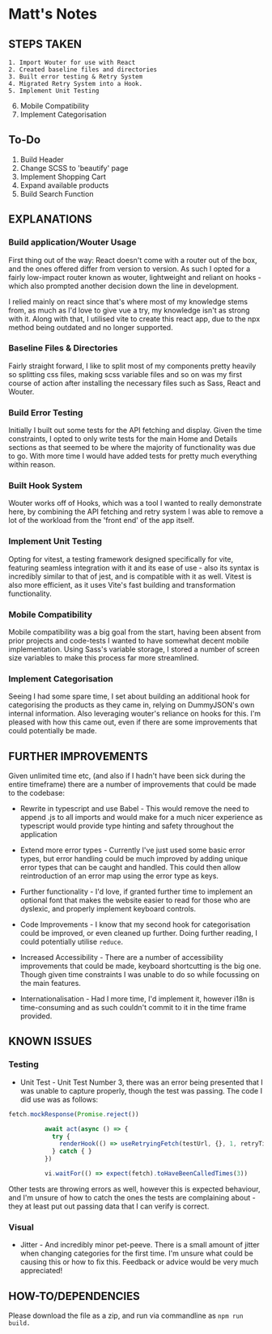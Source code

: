 # Matt's Notes

## STEPS TAKEN
	1. Import Wouter for use with React
	2. Created baseline files and directories
	3. Built error testing & Retry System
	4. Migrated Retry System into a Hook.
	5. Implement Unit Testing
  6. Mobile Compatibility
  7. Implement Categorisation

## To-Do
  1. Build Header
  2. Change SCSS to 'beautify' page
  3. Implement Shopping Cart
  4. Expand available products
  5. Build Search Function

## EXPLANATIONS

### Build application/Wouter Usage

First thing out of the way: React doesn't come with a router out of the box, and the ones offered differ from version to version. As such I opted for a fairly low-impact router known as wouter, lightweight and reliant on hooks - which also prompted another decision down the line in development.

I relied mainly on react since that's where most of my knowledge stems from, as much as I'd love to give vue a try, my knowledge isn't as strong with it. Along with that, I utilised vite to create this react app, due to the npx method being outdated and no longer supported.

### Baseline Files & Directories

Fairly straight forward, I like to split most of my components pretty heavily so splitting css files, making scss variable files and so on was my first course of action after installing the necessary files such as Sass, React and Wouter.

### Build Error Testing

Initially I built out some tests for the API fetching and display. Given the time constraints, I opted to only write tests for the main Home and Details sections as that seemed to be where the majority of functionality was due to go. With more time I would have added tests for pretty much everything within reason.

### Built Hook System

Wouter works off of Hooks, which was a tool I wanted to really demonstrate here, by combining the API fetching and retry system I was able to remove a lot of the workload from the 'front end' of the app itself.

### Implement Unit Testing

Opting for vitest, a testing framework designed specifically for vite, featuring seamless integration with it and its ease of use - also its syntax is incredibly similar to that of jest, and is compatible with it as well. Vitest is also more efficient, as it uses Vite's fast building and transformation functionality. 

### Mobile Compatibility

Mobile compatibility was a big goal from the start, having been absent from prior projects and code-tests I wanted to have somewhat decent mobile implementation. Using Sass's variable storage, I stored a number of screen size variables to make this process far more streamlined.

### Implement Categorisation

Seeing I had some spare time, I set about building an additional hook for categorising the products as they came in, relying on DummyJSON's own internal information. Also leveraging wouter's reliance on hooks for this. I'm pleased with how this came out, even if there are some improvements that could potentially be made.

## FURTHER IMPROVEMENTS

Given unlimited time etc, (and also if I hadn't have been sick during the entire timeframe) there are a number of improvements that could be made to the codebase:

 - Rewrite in typescript and use Babel - This would remove the need to append .js to all imports and would make for a much nicer experience as typescript would provide type hinting and safety throughout the application

 - Extend more error types - Currently I've just used some basic error types, but error handling could be much improved by adding unique error types that can be caught and handled. This could then allow reintroduction of an error map using the error type as keys.

 - Further functionality - I'd love, if granted further time to implement an optional font that makes the website easier to read for those who are dyslexic, and properly implement keyboard controls.

 - Code Improvements - I know that my second hook for categorisation could be improved, or even cleaned up further. Doing further reading, I could potentially utilise ```reduce```.

 - Increased Accessibility - There are a number of accessibility improvements that could be made, keyboard shortcutting is the big one. Though given time constraints I was unable to do so while focussing on the main features.

 - Internationalisation - Had I more time, I'd implement it, however i18n is time-consuming and as such couldn't commit to it in the time frame provided.

## KNOWN ISSUES
### Testing 
- Unit Test - Unit Test Number 3, there was an error being presented that I was unable to capture properly, though the test was passing. The code I did use was as follows:
```js
fetch.mockResponse(Promise.reject())

          await act(async () => {
            try {
              renderHook(() => useRetryingFetch(testUrl, {}, 1, retryTime))
            } catch { }
          })

          vi.waitFor(() => expect(fetch).toHaveBeenCalledTimes(3))
```
Other tests are throwing errors as well, however this is expected behaviour, and I'm unsure of how to catch the ones the tests are complaining about - they at least put out passing data that I can verify is correct.

### Visual
- Jitter - And incredibly minor pet-peeve. There is a small amount of jitter when changing categories for the first time. I'm unsure what could be causing this or how to fix this. Feedback or advice would be very much appreciated!

## HOW-TO/DEPENDENCIES
Please download the file as a zip, and run via commandline as ```npm run build.```